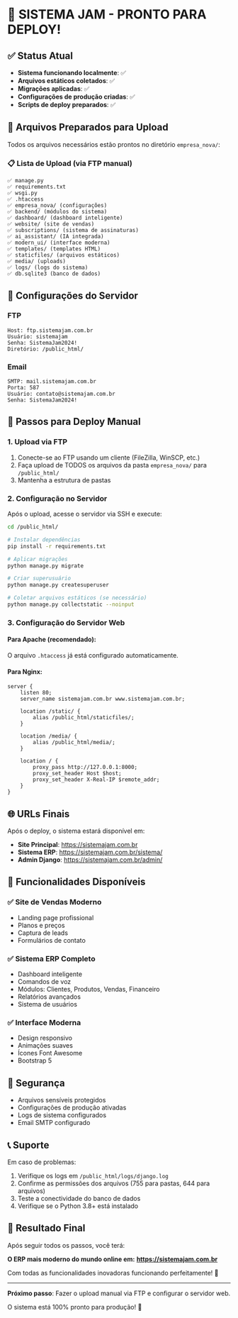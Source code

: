 # 🎉 SISTEMA JAM - PRONTO PARA DEPLOY!

## ✅ Status Atual
- **Sistema funcionando localmente**: ✅
- **Arquivos estáticos coletados**: ✅
- **Migrações aplicadas**: ✅
- **Configurações de produção criadas**: ✅
- **Scripts de deploy preparados**: ✅

## 📁 Arquivos Preparados para Upload

Todos os arquivos necessários estão prontos no diretório `empresa_nova/`:

### 📋 Lista de Upload (via FTP manual)
```
✅ manage.py
✅ requirements.txt
✅ wsgi.py
✅ .htaccess
✅ empresa_nova/ (configurações)
✅ backend/ (módulos do sistema)
✅ dashboard/ (dashboard inteligente)
✅ website/ (site de vendas)
✅ subscriptions/ (sistema de assinaturas)
✅ ai_assistant/ (IA integrada)
✅ modern_ui/ (interface moderna)
✅ templates/ (templates HTML)
✅ staticfiles/ (arquivos estáticos)
✅ media/ (uploads)
✅ logs/ (logs do sistema)
✅ db.sqlite3 (banco de dados)
```

## 🔧 Configurações do Servidor

### FTP
```
Host: ftp.sistemajam.com.br
Usuário: sistemajam
Senha: SistemaJam2024!
Diretório: /public_html/
```

### Email
```
SMTP: mail.sistemajam.com.br
Porta: 587
Usuário: contato@sistemajam.com.br
Senha: SistemaJam2024!
```

## 🚀 Passos para Deploy Manual

### 1. Upload via FTP
1. Conecte-se ao FTP usando um cliente (FileZilla, WinSCP, etc.)
2. Faça upload de TODOS os arquivos da pasta `empresa_nova/` para `/public_html/`
3. Mantenha a estrutura de pastas

### 2. Configuração no Servidor
Após o upload, acesse o servidor via SSH e execute:

```bash
cd /public_html/

# Instalar dependências
pip install -r requirements.txt

# Aplicar migrações
python manage.py migrate

# Criar superusuário
python manage.py createsuperuser

# Coletar arquivos estáticos (se necessário)
python manage.py collectstatic --noinput
```

### 3. Configuração do Servidor Web

#### Para Apache (recomendado):
O arquivo `.htaccess` já está configurado automaticamente.

#### Para Nginx:
```nginx
server {
    listen 80;
    server_name sistemajam.com.br www.sistemajam.com.br;
    
    location /static/ {
        alias /public_html/staticfiles/;
    }
    
    location /media/ {
        alias /public_html/media/;
    }
    
    location / {
        proxy_pass http://127.0.0.1:8000;
        proxy_set_header Host $host;
        proxy_set_header X-Real-IP $remote_addr;
    }
}
```

## 🌐 URLs Finais

Após o deploy, o sistema estará disponível em:

- **Site Principal**: https://sistemajam.com.br
- **Sistema ERP**: https://sistemajam.com.br/sistema/
- **Admin Django**: https://sistemajam.com.br/admin/

## 🎯 Funcionalidades Disponíveis

### ✅ Site de Vendas Moderno
- Landing page profissional
- Planos e preços
- Captura de leads
- Formulários de contato

### ✅ Sistema ERP Completo
- Dashboard inteligente
- Comandos de voz
- Módulos: Clientes, Produtos, Vendas, Financeiro
- Relatórios avançados
- Sistema de usuários

### ✅ Interface Moderna
- Design responsivo
- Animações suaves
- Ícones Font Awesome
- Bootstrap 5

## 🔐 Segurança

- Arquivos sensíveis protegidos
- Configurações de produção ativadas
- Logs de sistema configurados
- Email SMTP configurado

## 📞 Suporte

Em caso de problemas:
1. Verifique os logs em `/public_html/logs/django.log`
2. Confirme as permissões dos arquivos (755 para pastas, 644 para arquivos)
3. Teste a conectividade do banco de dados
4. Verifique se o Python 3.8+ está instalado

## 🎉 Resultado Final

Após seguir todos os passos, você terá:

**O ERP mais moderno do mundo online em:**
**https://sistemajam.com.br**

Com todas as funcionalidades inovadoras funcionando perfeitamente! 🚀

---

**Próximo passo**: Fazer o upload manual via FTP e configurar o servidor web.

O sistema está 100% pronto para produção! 🎯 